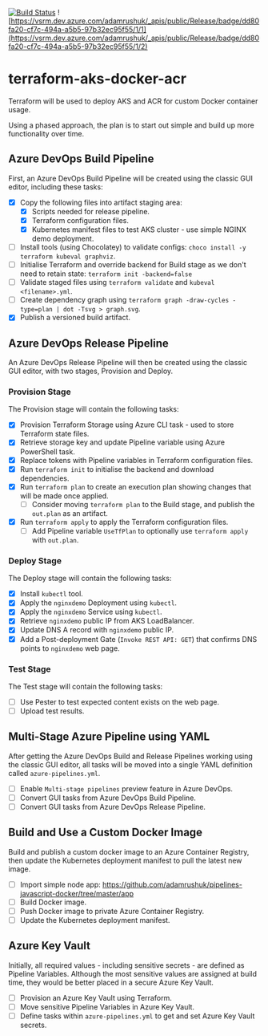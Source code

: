 [![Build Status](https://dev.azure.com/adamrushuk/terraform-aks-docker-acr/_apis/build/status/GUI%20terraform-aks-docker-acr%20Build?branchName=master)](https://dev.azure.com/adamrushuk/terraform-aks-docker-acr/_build/latest?definitionId=33&branchName=master)
![https://vsrm.dev.azure.com/adamrushuk/_apis/public/Release/badge/dd80fa20-cf7c-494a-a5b5-97b32ec95f55/1/1](https://vsrm.dev.azure.com/adamrushuk/_apis/public/Release/badge/dd80fa20-cf7c-494a-a5b5-97b32ec95f55/1/2)

# terraform-aks-docker-acr

Terraform will be used to deploy AKS and ACR for custom Docker container usage.

Using a phased approach, the plan is to start out simple and build up more functionality over time.

## Azure DevOps Build Pipeline

First, an Azure DevOps Build Pipeline will be created using the classic GUI editor, including these tasks:

- [x] Copy the following files into artifact staging area:
  - [x] Scripts needed for release pipeline.
  - [x] Terraform configuration files.
  - [x] Kubernetes manifest files to test AKS cluster - use simple NGINX demo deployment.
- [ ] Install tools (using Chocolatey) to validate configs: `choco install -y terraform kubeval graphviz`.
- [ ] Initialise Terraform and override backend for Build stage as we don't need to retain state: `terraform init -backend=false`
- [ ] Validate staged files using `terraform validate` and `kubeval <filename>.yml`.
- [ ] Create dependency graph using `terraform graph -draw-cycles -type=plan | dot -Tsvg > graph.svg`.
- [x] Publish a versioned build artifact.

## Azure DevOps Release Pipeline

An Azure DevOps Release Pipeline will then be created using the classic GUI editor, with two stages,
Provision and Deploy.

### Provision Stage

The Provision stage will contain the following tasks:

- [x] Provision Terraform Storage using Azure CLI task - used to store Terraform state files.
- [x] Retrieve storage key and update Pipeline variable using Azure PowerShell task.
- [x] Replace tokens with Pipeline variables in Terraform configuration files.
- [x] Run `terraform init` to initialise the backend and download dependencies.
- [x] Run `terraform plan` to create an execution plan showing changes that will be made once applied.
  - [ ] Consider moving `terraform plan` to the Build stage, and publish the `out.plan` as an artifact.
- [x] Run `terraform apply` to apply the Terraform configuration files.
  - [ ] Add Pipeline variable `UseTfPlan` to optionally use `terraform apply` with `out.plan`.

### Deploy Stage

The Deploy stage will contain the following tasks:

- [x] Install `kubectl` tool.
- [x] Apply the `nginxdemo` Deployment using `kubectl`.
- [x] Apply the `nginxdemo` Service using `kubectl`.
- [x] Retrieve `nginxdemo` public IP from AKS LoadBalancer.
- [x] Update DNS A record with `nginxdemo` public IP.
- [x] Add a Post-deployment Gate (`Invoke REST API: GET`) that confirms DNS points to `nginxdemo` web page.

### Test Stage

The Test stage will contain the following tasks:

- [ ] Use Pester to test expected content exists on the web page.
- [ ] Upload test results.

## Multi-Stage Azure Pipeline using YAML

After getting the Azure DevOps Build and Release Pipelines working using the classic GUI editor, all tasks will be
moved into a single YAML definition called `azure-pipelines.yml`.

- [ ] Enable `Multi-stage pipelines` preview feature in Azure DevOps.
- [ ] Convert GUI tasks from Azure DevOps Build Pipeline.
- [ ] Convert GUI tasks from Azure DevOps Release Pipeline.

## Build and Use a Custom Docker Image

Build and publish a custom docker image to an Azure Container Registry, then update the Kubernetes deployment
manifest to pull the latest new image.

- [ ] Import simple node app: https://github.com/adamrushuk/pipelines-javascript-docker/tree/master/app
- [ ] Build Docker image.
- [ ] Push Docker image to private Azure Container Registry.
- [ ] Update the Kubernetes deployment manifest.

## Azure Key Vault

Initially, all required values - including sensitive secrets - are defined as Pipeline Variables. Although the most
sensitive values are assigned at build time, they would be better placed in a secure Azure Key Vault.

- [ ] Provision an Azure Key Vault using Terraform.
- [ ] Move sensitive Pipeline Variables in Azure Key Vault.
- [ ] Define tasks within `azure-pipelines.yml` to get and set Azure Key Vault secrets.
